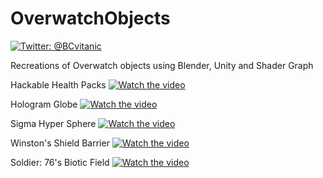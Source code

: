 # OverwatchObjects

[![Twitter: @BCvitanic](https://img.shields.io/badge/contact-@BCvitanic-blue.svg?style=flat)](https://twitter.com/BCvitanic)

 Recreations of Overwatch objects using Blender, Unity and Shader Graph

Hackable Health Packs
[![Watch the video](https://img.youtube.com/vi/AxbMcDhg7f8/maxresdefault.jpg)](https://youtu.be/AxbMcDhg7f8)

Hologram Globe
[![Watch the video](https://img.youtube.com/vi/zruujZNB2JI/maxresdefault.jpg)](https://youtu.be/zruujZNB2JI)

Sigma Hyper Sphere
[![Watch the video](https://img.youtube.com/vi/YQo-R07wKaw/maxresdefault.jpg)](https://youtu.be/YQo-R07wKaw)

Winston's Shield Barrier
[![Watch the video](https://img.youtube.com/vi/xJWDJoHPj4M/maxresdefault.jpg)](https://youtu.be/xJWDJoHPj4M)

Soldier: 76's Biotic Field
[![Watch the video](https://img.youtube.com/vi/Y0pT3-xleCc/maxresdefault.jpg)](https://youtu.be/Y0pT3-xleCc)
